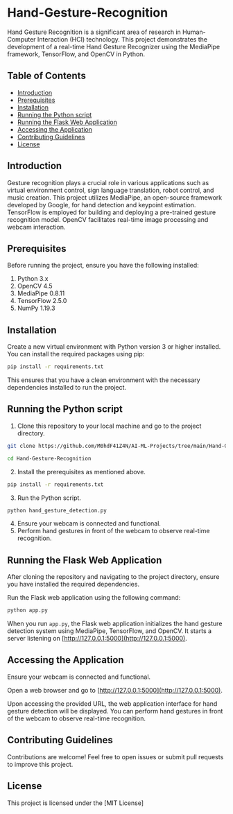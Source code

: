 # Hand-Gesture-Recognition

Hand Gesture Recognition is a significant area of research in Human-Computer Interaction (HCI) technology. This project demonstrates the development of a real-time Hand Gesture Recognizer using the MediaPipe framework, TensorFlow, and OpenCV in Python.

## Table of Contents
- [Introduction](#introduction)
- [Prerequisites](#prerequisites)
- [Installation](#installation)
- [Running the Python script](#running-the-python-script)
- [Running the Flask Web Application](#running-the-flask-web-application)
- [Accessing the Application](#accessing-the-application)
- [Contributing Guidelines](#contributing-guidelines)
- [License](#license)

## Introduction

Gesture recognition plays a crucial role in various applications such as virtual environment control, sign language translation, robot control, and music creation. This project utilizes MediaPipe, an open-source framework developed by Google, for hand detection and keypoint estimation. TensorFlow is employed for building and deploying a pre-trained gesture recognition model. OpenCV facilitates real-time image processing and webcam interaction.

## Prerequisites

Before running the project, ensure you have the following installed:
1. Python 3.x
2. OpenCV 4.5
3. MediaPipe 0.8.11
4. TensorFlow 2.5.0
5. NumPy 1.19.3

## Installation

Create a new virtual environment with Python version 3 or higher installed. You can install the required packages using pip:
```bash
pip install -r requirements.txt
```
This ensures that you have a clean environment with the necessary dependencies installed to run the project.

## Running the Python script

1. Clone this repository to your local machine and go to the project directory.
```bash
git clone https://github.com/M0hdF41Z4N/AI-ML-Projects/tree/main/Hand-Gesture-Recognition
```
```bash
cd Hand-Gesture-Recognition
```
2. Install the prerequisites as mentioned above.
```bash
pip install -r requirements.txt
```
3. Run the Python script.
```bash
python hand_gesture_detection.py
```
4. Ensure your webcam is connected and functional.
5. Perform hand gestures in front of the webcam to observe real-time recognition.

## Running the Flask Web Application

After cloning the repository and navigating to the project directory, ensure you have installed the required dependencies.

Run the Flask web application using the following command:

```bash
python app.py
```

When you run `app.py`, the Flask web application initializes the hand gesture detection system using MediaPipe, TensorFlow, and OpenCV. It starts a server listening on [http://127.0.0.1:5000](http://127.0.0.1:5000).

## Accessing the Application

Ensure your webcam is connected and functional.

Open a web browser and go to [http://127.0.0.1:5000](http://127.0.0.1:5000).

Upon accessing the provided URL, the web application interface for hand gesture detection will be displayed. You can perform hand gestures in front of the webcam to observe real-time recognition.

## Contributing Guidelines

Contributions are welcome! Feel free to open issues or submit pull requests to improve this project.

## License

This project is licensed under the [MIT License]